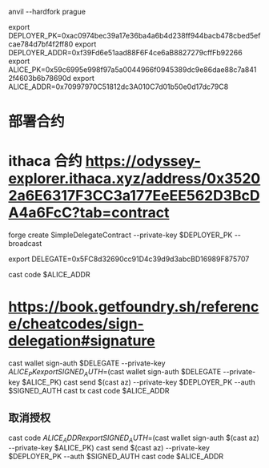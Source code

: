 

anvil --hardfork prague

export DEPLOYER_PK=0xac0974bec39a17e36ba4a6b4d238ff944bacb478cbed5efcae784d7bf4f2ff80
export DEPLOYER_ADDR=0xf39Fd6e51aad88F6F4ce6aB8827279cffFb92266
export ALICE_PK=0x59c6995e998f97a5a0044966f0945389dc9e86dae88c7a8412f4603b6b78690d
export ALICE_ADDR=0x70997970C51812dc3A010C7d01b50e0d17dc79C8


# 部署合约
# ithaca 合约 https://odyssey-explorer.ithaca.xyz/address/0x35202a6E6317F3CC3a177EeEE562D3BcDA4a6FcC?tab=contract
forge create SimpleDelegateContract --private-key $DEPLOYER_PK --broadcast

export DELEGATE=0x5FC8d32690cc91D4c39d9d3abcBD16989F875707 



cast code $ALICE_ADDR

# https://book.getfoundry.sh/reference/cheatcodes/sign-delegation#signature

cast wallet sign-auth $DELEGATE --private-key $ALICE_PK
export SIGNED_AUTH=$(cast wallet sign-auth $DELEGATE --private-key $ALICE_PK)
cast send $(cast az) --private-key $DEPLOYER_PK --auth $SIGNED_AUTH
cast tx <txhash>
cast code $ALICE_ADDR


## 取消授权
cast code $ALICE_ADDR
export SIGNED_AUTH=$(cast wallet sign-auth $(cast az) --private-key $ALICE_PK)
cast send $(cast az) --private-key $DEPLOYER_PK --auth $SIGNED_AUTH
cast code $ALICE_ADDR

